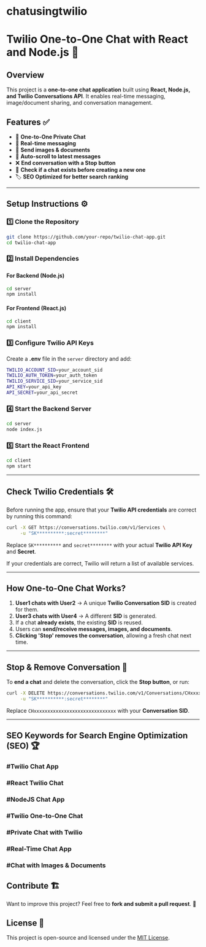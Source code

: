 # chatusingtwilio
# Twilio One-to-One Chat with React and Node.js 🚀

## Overview
This project is a **one-to-one chat application** built using **React, Node.js, and Twilio Conversations API**. It enables real-time messaging, image/document sharing, and conversation management.

## Features ✅
- 🔹 **One-to-One Private Chat**
- 📩 **Real-time messaging**
- 📸 **Send images & documents**
- 🔄 **Auto-scroll to latest messages**
- ❌ **End conversation with a Stop button**
- 📌 **Check if a chat exists before creating a new one**
- 🏷 **SEO Optimized for better search ranking**

---

## Setup Instructions ⚙️

### 1️⃣ Clone the Repository
```sh
git clone https://github.com/your-repo/twilio-chat-app.git
cd twilio-chat-app
```

### 2️⃣ Install Dependencies
#### **For Backend (Node.js)**
```sh
cd server
npm install
```
#### **For Frontend (React.js)**
```sh
cd client
npm install
```

### 3️⃣ Configure Twilio API Keys
Create a **.env** file in the `server` directory and add:
```sh
TWILIO_ACCOUNT_SID=your_account_sid
TWILIO_AUTH_TOKEN=your_auth_token
TWILIO_SERVICE_SID=your_service_sid
API_KEY=your_api_key
API_SECRET=your_api_secret
```

### 4️⃣ Start the Backend Server
```sh
cd server
node index.js
```

### 5️⃣ Start the React Frontend
```sh
cd client
npm start
```

---

## **Check Twilio Credentials 🛠️**
Before running the app, ensure that your **Twilio API credentials** are correct by running this command:
```sh
curl -X GET https://conversations.twilio.com/v1/Services \
     -u "SK**********:secret********"
```
Replace `SK**********` and `secret********` with your actual **Twilio API Key** and **Secret**.

If your credentials are correct, Twilio will return a list of available services.

---

## **How One-to-One Chat Works?**
1. **User1 chats with User2** → A unique **Twilio Conversation SID** is created for them.
2. **User3 chats with User4** → A different **SID** is generated.
3. If a chat **already exists**, the existing **SID** is reused.
4. Users can **send/receive messages, images, and documents**.
5. **Clicking 'Stop' removes the conversation**, allowing a fresh chat next time.

---

## **Stop & Remove Conversation 🛑**
To **end a chat** and delete the conversation, click the **Stop button**, or run:
```sh
curl -X DELETE https://conversations.twilio.com/v1/Conversations/CHxxxxxxxxxxxxxxxxxxxxxxxxxxxxxx \
     -u "SK**********:secret********"
```

Replace `CHxxxxxxxxxxxxxxxxxxxxxxxxxxxxxx` with your **Conversation SID**.

---

## **SEO Keywords for Search Engine Optimization (SEO) 🏆**
### **#Twilio Chat App**  
### **#React Twilio Chat**  
### **#NodeJS Chat App**  
### **#Twilio One-to-One Chat**  
### **#Private Chat with Twilio**  
### **#Real-Time Chat App**  
### **#Chat with Images & Documents**  



## **Contribute 🏗️**
Want to improve this project? Feel free to **fork and submit a pull request**. 🚀

## **License 📜**
This project is open-source and licensed under the [MIT License](LICENSE).

